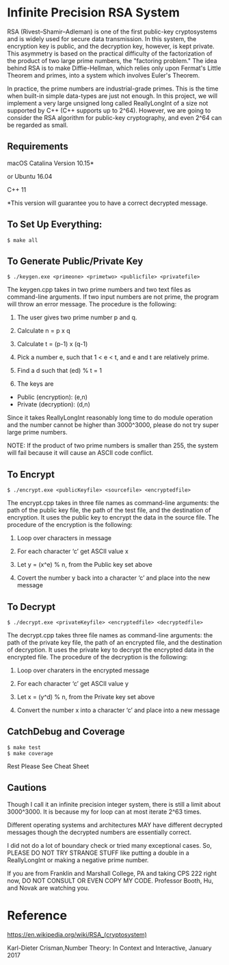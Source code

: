 # Infinite Precision RSA System 
RSA (Rivest–Shamir–Adleman) is one of the first public-key cryptosystems and is widely used for secure data transmission. In this system, the encryption key is public, and the decryption key, however, is kept private. This asymmetry is based on the practical difficulty of the factorization of the product of two large prime numbers, the "factoring problem." The idea behind RSA is to make Diffie-Hellman, which relies only upon Fermat's Little Theorem and primes, into a system which involves Euler's Theorem. 

In practice, the prime numbers are industrial-grade primes. This is the time when built-in simple data-types are just not enough. In this project, we will implement a very large unsigned long called ReallyLongInt of a size not supported by C++ (C++ supports up to 2^64). However, we are going to consider the RSA algorithm for public-key cryptography, and even 2^64 can be regarded as small.  

## Requirements
macOS Catalina Version 10.15*

or Ubuntu 16.04

C++ 11

*This version will guarantee you to have a correct decrypted message. 

## To Set Up Everything:
```
$ make all
```

## To Generate Public/Private Key 
```
$ ./keygen.exe <primeone> <primetwo> <publicfile> <privatefile>
```
The keygen.cpp takes in two prime numbers and two text files as command-line arguments. If two input numbers are not prime, the program will throw an error message. The procedure is the following:

1. The user gives two prime number p and q.

2. Calculate n = p x q

3. Calculate t = (p-1) x (q-1)

4. Pick a number e, such that 1 < e < t, and e and t are relatively prime.

5. Find a d such that (ed) % t = 1

6. The keys are 

* Public (encryption): (e,n)
* Private (decryption): (d,n)

Since it takes ReallyLongInt reasonably long time to do module operation and the number cannot be higher than 3000^3000, please do not try super large prime numbers.

NOTE: If the product of two prime numbers is smaller than 255, the system will fail because it will cause an ASCII code conflict. 

## To Encrypt 
```
$ ./encrypt.exe <publicKeyfile> <sourcefile> <encryptedfile>
```
The encrypt.cpp takes in three file names as command-line arguments: the path of the public key file, the path of the test file, and the destination of encryption. It uses the public key to encrypt the data in the source file. The procedure of the encryption is the following:

1. Loop over characters in message

2. For each character ‘c’ get ASCII value x

3. Let y = (x^e) % n, from the Public key set above

4. Covert the number y back into a character ‘c’ and place into the new message

## To Decrypt 
```
$ ./decrypt.exe <privateKeyfile> <encryptedfile> <decryptedfile>
```
The decrypt.cpp takes three file names as command-line arguments: the path of the private key file, the path of an encrypted file, and the destination of decryption. It uses the private key to decrypt the encrypted data in the encrypted file. The procedure of the decryption is the following:

1. Loop over charaters in the encrypted message

2. For each character ‘c’ get ASCII value y

3. Let x = (y^d) % n, from the Private key set above

4. Convert the number x into a character ‘c’ and place into a new message

## CatchDebug and Coverage
```
$ make test
$ make coverage
```
Rest Please See Cheat Sheet

## Cautions

Though I call it an infinite precision integer system, there is still a limit about 3000^3000. It is because my for loop can at most iterate 2^63 times. 

Different operating systems and architectures MAY have different decrypted messages though the decrypted numbers are essentially correct.

I did not do a lot of boundary check or tried many exceptional cases. So, PLEASE DO NOT TRY STRANGE STUFF like putting a double in a ReallyLongInt or making a negative prime number.

If you are from Franklin and Marshall College, PA and taking CPS 222 right now, DO NOT CONSULT OR EVEN COPY MY CODE. Professor Booth, Hu, and Novak are watching you.

# Reference 
https://en.wikipedia.org/wiki/RSA_(cryptosystem)

Karl-Dieter Crisman,Number Theory: In Context and Interactive, January 2017
